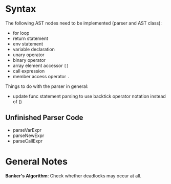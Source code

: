 Syntax
======
The following AST nodes need to be implemented (parser and AST class):

- for loop
- return statement
- env statement
- variable declaration
- unary operator
- binary operator
- array element accessor `[]`
- call expression
- member access operator `.`

Things to do with the parser in general:

- update func statement parsing to use backtick operator notation instead of ()


Unfinished Parser Code
----------------------

- parseVarExpr
- parseNewExpr
- parseCallExpr


General Notes
=============

**Banker's Algorithm**: Check whether deadlocks may occur at all.